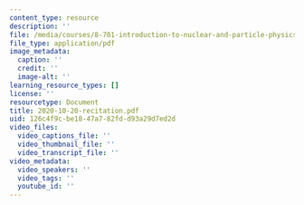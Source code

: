 ```yaml
---
content_type: resource
description: ''
file: /media/courses/8-701-introduction-to-nuclear-and-particle-physics-fall-2020/2020-10-20-recitation.pdf
file_type: application/pdf
image_metadata:
  caption: ''
  credit: ''
  image-alt: ''
learning_resource_types: []
license: ''
resourcetype: Document
title: 2020-10-20-recitation.pdf
uid: 126c4f9c-be18-47a7-82fd-d93a29d7ed2d
video_files:
  video_captions_file: ''
  video_thumbnail_file: ''
  video_transcript_file: ''
video_metadata:
  video_speakers: ''
  video_tags: ''
  youtube_id: ''
---
```

